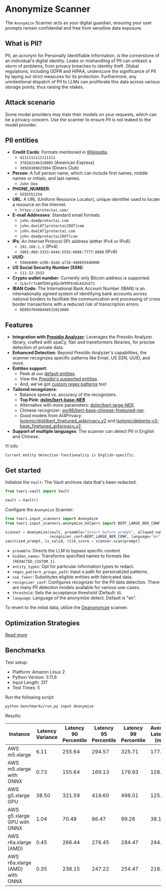 # Anonymize Scanner

The `Anonymize` Scanner acts as your digital guardian, ensuring your user prompts remain confidential and free from
sensitive data exposure.

## What is PII?

PII, an acronym for Personally Identifiable Information, is the cornerstone of an individual's digital identity. Leaks
or mishandling of PII can unleash a storm of problems, from privacy breaches to identity theft. Global regulations,
including GDPR and HIPAA, underscore the significance of PII by laying out strict measures for its protection.
Furthermore, any unintentional dispatch of PII to LLMs can proliferate this data across various storage points, thus
raising the stakes.

## Attack scenario

Some model providers may train their models on your requests, which can be a privacy concern. Use the scanner to ensure PII is not leaked to the model provider.

## PII entities

- **Credit Cards**: Formats mentioned in [Wikipedia](https://en.wikipedia.org/wiki/Payment_card_number).
    - `4111111111111111`
    - `378282246310005` (American Express)
    - `30569309025904` (Diners Club)
- **Person**: A full person name, which can include first names, middle names or initials, and last names.
    - `John Doe`
- **PHONE_NUMBER**:
    - `5555551234`
- **URL**: A URL (Uniform Resource Locator), unique identifier used to locate a resource on the Internet.
    - `https://protectai.com/`
- **E-mail Addresses**: Standard email formats.
    - `john.doe@protectai.com`
    - `john.doe[AT]protectai[DOT]com`
    - `john.doe[AT]protectai.com`
    - `john.doe@protectai[DOT]com`
- **IPs**: An Internet Protocol (IP) address (either IPv4 or IPv6).
    - `192.168.1.1` (IPv4)
    - `2001:db8:3333:4444:5555:6666:7777:8888` (IPv6)
- **UUID**:
    - `550e8400-e29b-41d4-a716-446655440000`
- **US Social Security Number (SSN)**:
    - `111-22-3333`
- **Crypto wallet number**: Currently only Bitcoin address is supported.
    - `1Lbcfr7sAHTD9CgdQo3HTMTkV8LK4ZnX71`
- **IBAN Code**: The International Bank Account Number (IBAN) is an internationally agreed system of identifying bank
  accounts across national borders to facilitate the communication and processing of cross border transactions with a
  reduced risk of transcription errors.
    - `DE89370400440532013000`

## Features

- **Integration with [Presidio Analyzer](https://github.com/microsoft/presidio/)**: Leverages the Presidio Analyzer
  library, crafted with spaCy, flair and transformers libraries, for precise detection of private data.
- **Enhanced Detection**: Beyond Presidio Analyzer's capabilities, the scanner recognizes specific patterns like Email,
  US SSN, UUID, and more.
- **Entities support**:
    - Peek at
    our [default entities](https://github.com/protectai/llm-guard/blob/main/tueri/input_scanners/anonymize.py#L26-L40).
    - View
    the [Presidio's supported entities](https://microsoft.github.io/presidio/supported_entities/#list-of-supported-entities).
    - And, we've
    got [custom regex patterns](https://github.com/protectai/llm-guard/blob/main/tueri/resources/sensisitive_patterns.json)
    too!
- **Tailored recognizers**:
    - Balance speed vs. accuracy of the recognizers.
    - **Top Pick: [dslim/bert-base-NER](https://huggingface.co/dslim/bert-base-NER)**
    - Alternative with more parameters: [dslim/bert-large-NER](https://huggingface.co/dslim/bert-large-NER).
    - Chinese recognizer: [gyr66/bert-base-chinese-finetuned-ner](https://huggingface.co/gyr66/bert-base-chinese-finetuned-ner).
    - Good models from AI4Privacy: [Isotonic/distilbert_finetuned_ai4privacy_v2](https://huggingface.co/Isotonic/distilbert_finetuned_ai4privacy_v2) and [Isotonic/deberta-v3-base_finetuned_ai4privacy_v2](https://huggingface.co/Isotonic/deberta-v3-base_finetuned_ai4privacy_v2).
- **Support of multiple languages**: The scanner can detect PII in English and Chinese.

!!! info

    Current entity detection functionality is English-specific.

## Get started

Initialize the `Vault`: The Vault archives data that's been redacted.

```python
from tueri.vault import Vault

vault = Vault()
```

Configure the `Anonymize` Scanner:

```python
from tueri.input_scanners import Anonymize
from tueri.input_scanners.anonymize_helpers import BERT_LARGE_NER_CONF

scanner = Anonymize(vault, preamble="Insert before prompt", allowed_names=["John Doe"], hidden_names=["Test LLC"],
                    recognizer_conf=BERT_LARGE_NER_CONF, language="en")
sanitized_prompt, is_valid, risk_score = scanner.scan(prompt)
```

- `preamble`: Directs the LLM to bypass specific content.
- `hidden_names`: Transforms specified names to formats like `[REDACTED_CUSTOM_1]`.
- `entity_types`: Opt for particular information types to redact.
- `regex_pattern_groups_path`: Input a path for personalized patterns.
- `use_faker`: Substitutes eligible entities with fabricated data.
- `recognizer_conf`: Configures recognizer for the PII data detection. There are many PII detection models available for various use-cases.
- `threshold`: Sets the acceptance threshold (Default: `0`).
- `language`: Language of the anonymize detect. Default is "en".

To revert to the initial data, utilize the [Deanonymize](../output_scanners/deanonymize.md)
scanner.

## Optimization Strategies

[Read more](../tutorials/optimization.md)

## Benchmarks

Test setup:

- Platform: Amazon Linux 2
- Python Version: 3.11.6
- Input Length: 317
- Test Times: 5

Run the following script:

```sh
python benchmarks/run.py input Anonymize
```

Results:

| Instance                       | Latency Variance | Latency 90 Percentile | Latency 95 Percentile | Latency 99 Percentile | Average Latency (ms) | QPS     |
|--------------------------------|------------------|-----------------------|-----------------------|-----------------------|----------------------|---------|
| AWS m5.xlarge                  | 6.11             | 255.64                | 294.57                | 325.71                | 177.13               | 1789.64 |
| AWS m5.xlarge with ONNX        | 0.73             | 155.64                | 169.13                | 179.93                | 128.64               | 2464.29 |
| AWS g5.xlarge GPU              | 38.50            | 321.59                | 419.60                | 498.01                | 125.18               | 2532.35 |
| AWS g5.xlarge GPU with ONNX    | 1.04             | 70.49                 | 86.47                 | 99.26                 | 38.11                | 8317.53 |
| AWS r6a.xlarge (AMD)           | 0.45             | 266.44                | 276.45                | 284.47                | 244.17               | 1298.29 |
| AWS r6a.xlarge (AMD) with ONNX | 0.35             | 238.15                | 247.22                | 254.47                | 218.91               | 1448.06 |
